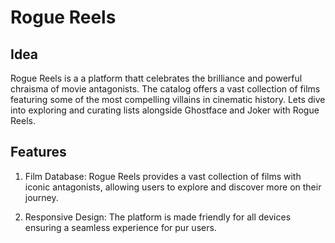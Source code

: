 # Rogue Reels

## Idea

Rogue Reels is a a platform thatt celebrates the brilliance and powerful chraisma of movie antagonists. The catalog offers a vast collection of films featuring some of the most compelling villains in cinematic history. Lets dive into exploring and curating lists alongside Ghostface and Joker with Rogue Reels.

## Features

1. Film Database: Rogue Reels provides a vast collection of films with iconic antagonists, allowing users to explore and discover more on their journey.

1. Responsive Design: The platform is made friendly for all devices ensuring a seamless experience for pur users.